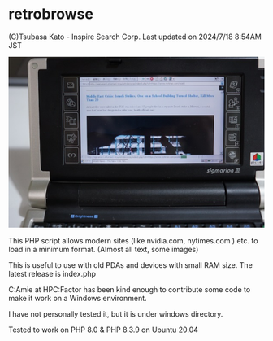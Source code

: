 # retrobrowse
(C)Tsubasa Kato - Inspire Search Corp. Last updated on 2024/7/18 8:54AM JST

![Sigmarion 3 running retrobrowse (canary version, index10.php)](https://github.com/stingraze/retrobrowse/blob/main/sigmarion3-nytimes-world0.jpg)

This PHP script allows modern sites (like nvidia.com, nytimes.com ) etc. to load in a minimum format. (Almost all text, some images) 

This is useful to use with old PDAs and devices with small RAM size.
The latest release is index.php

C:Amie at HPC:Factor has been kind enough to contribute some code to make it work on a Windows environment.

I have not personally tested it, but it is under windows directory.

Tested to work on PHP 8.0 & PHP 8.3.9 on Ubuntu 20.04
